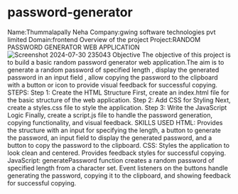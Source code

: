 # password-generator
Name:Thummalapally Neha
Company:gwing software technologies pvt limited
Domain:frontend
Overview of the project
Project:RANDOM PASSWORD GENERATOR WEB APPLICATION
![Screenshot 2024-07-30 235043](https://github.com/user-attachments/assets/89ccfc09-b6a3-4256-a2bf-7b1b64c2e00c)
Objective
The objective of this project is to build a basic random password generator web application.The aim is to generate a random password of specified length , display the generated password in an input field , allow copying the password to the clipboard with a button or icon to provide visual feedback for successful copying. 
STEPS:
Step 1: Create the HTML Structure
First, create an index.html file for the basic structure of the web application.
Step 2: Add CSS for Styling
Next, create a styles.css file to style the application.
Step 3: Write the JavaScript Logic
Finally, create a script.js file to handle the password generation, copying functionality, and visual feedback.
SKILLS USED
HTML:
Provides the structure with an input for specifying the length, a button to generate the password, an input field to display the generated password, and a button to copy the password to the clipboard.
CSS:
Styles the application to look clean and centered.
Provides feedback styles for successful copying.
JavaScript:
generatePassword function creates a random password of specified length from a character set.
Event listeners on the buttons handle generating the password, copying it to the clipboard, and showing feedback for successful copying.

